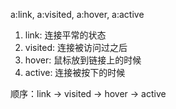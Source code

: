a:link, a:visited, a:hover, a:active

1. link: 连接平常的状态
2. visited: 连接被访问过之后
3. hover: 鼠标放到链接上的时候
4. active: 连接被按下的时候

顺序：link -> visited -> hover -> active